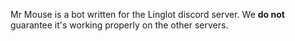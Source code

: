Mr Mouse is a bot written for the Linglot discord server.
We **do not** guarantee it's working properly on the other servers.